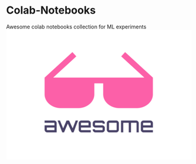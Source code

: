 # Colab-Notebooks
Awesome colab notebooks collection for ML experiments
<img width="500" height="350" src="media.svg" alt="Awesome">
